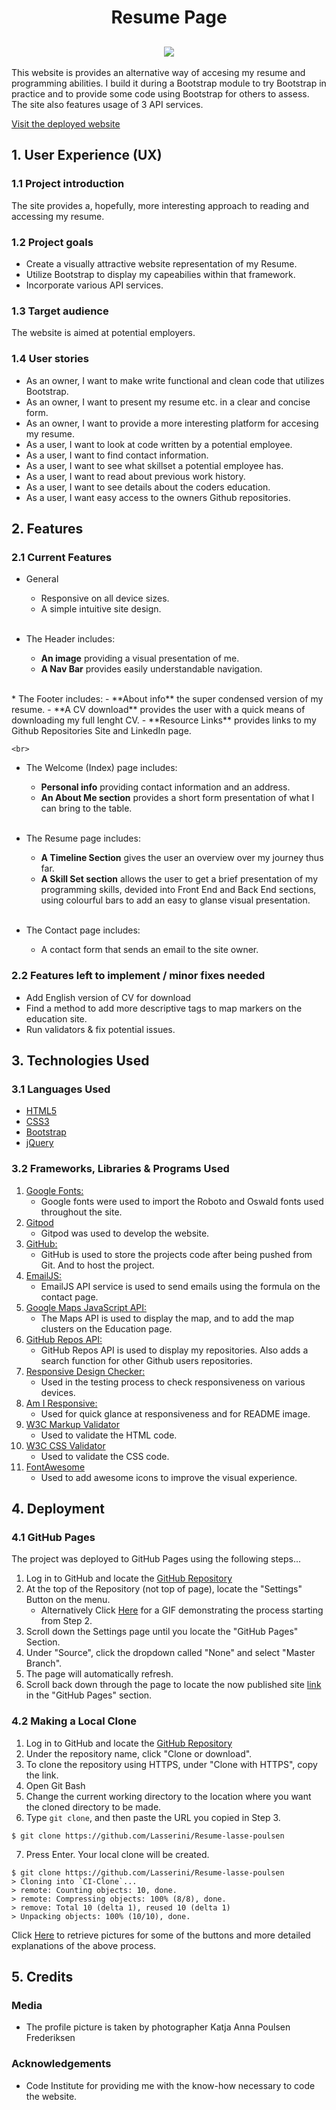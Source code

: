 <h1 align="center">Resume Page</h1>

<h2 align="center"><img src="https://github.com/Lasserini/images/Resume_page_image.png"></h2>

This website is provides an alternative way of accesing my resume and programming abilities. I build it during a Bootstrap module to try Bootstrap in practice and to provide some code using Bootstrap for others to assess.
The site also features usage of 3 API services.

[Visit the deployed website](https://lasserini.github.io/Resume-lasse-poulsen/)

## 1. User Experience (UX)

### 1.1 Project introduction
The site provides a, hopefully, more interesting approach to reading and accessing my resume.

### 1.2 Project goals
- Create a visually attractive website representation of my Resume.
- Utilize Bootstrap to display my capeabilies within that framework.
- Incorporate various API services.

### 1.3 Target audience
The website is aimed at potential employers.

### 1.4 User stories
- As an owner, I want to make write functional and clean code that utilizes Bootstrap.
- As an owner, I want to present my resume etc. in a clear and concise form.
- As an owner, I want to provide a more interesting platform for accesing my resume.
- As a user, I want to look at code written by a potential employee.
- As a user, I want to find contact information.
- As a user, I want to see what skillset a potential employee has.
- As a user, I want to read about previous work history.
- As a user, I want to see details about the coders education.
- As a user, I want easy access to the owners Github repositories.

## 2. Features
### 2.1 Current Features
*   General   
    - Responsive on all device sizes.
    - A simple intuitive site design.
    
    <br>
*   The Header includes:
    - **An image** providing a visual presentation of me.
    - **A Nav Bar** provides easily understandable navigation.

   <br>
*   The Footer includes:
    - **About info** the super condensed version of my resume.
    - **A CV download** provides the user with a quick means of downloading my full lenght CV.
    - **Resource Links** provides links to my Github Repositories Site and LinkedIn page.

    <br>
*   The Welcome (Index) page includes:
    - **Personal info** providing contact information and an address.
    - **An About Me section** provides a short form presentation of what I can bring to the table.

    <br>
*   The Resume page includes:
    - **A Timeline Section** gives the user an overview over my journey thus far.
    - **A Skill Set section** allows the user to get a brief presentation of my programming skills, devided into Front End and Back End sections, using colourful bars to add an easy to glanse visual presentation.

    <br>
*   The Contact page includes:
    - A contact form that sends an email to the site owner.


### 2.2 Features left to implement / minor fixes needed
- Add English version of CV for download
- Find a method to add more descriptive tags to map markers on the education site.
- Run validators & fix potential issues.

## 3. Technologies Used

### 3.1 Languages Used

-   [HTML5](https://en.wikipedia.org/wiki/HTML5)
-   [CSS3](https://en.wikipedia.org/wiki/Cascading_Style_Sheets)
-   [Bootstrap](https://en.wikipedia.org/wiki/Bootstrap_(front-end_framework))
-   [jQuery](https://en.wikipedia.org/wiki/JQuery)

### 3.2 Frameworks, Libraries & Programs Used

1. [Google Fonts:](https://fonts.google.com/)
    - Google fonts were used to import the Roboto and Oswald fonts used throughout the site.
1. [Gitpod](https://gitpod.io/)
    - Gitpod was used to develop the website.
1. [GitHub:](https://github.com/)
    - GitHub is used to store the projects code after being pushed from Git. And to host the project.
1. [EmailJS:](https://www.emailjs.com/)
    - EmailJS API service is used to send emails using the formula on the contact page.
1. [Google Maps JavaScript API:](https://developers.google.com/maps/documentation/javascript/overview)
    - The Maps API is used to display the map, and to add the map clusters on the Education page.
1. [GitHub Repos API:](https://docs.github.com/en/rest/reference/repos)
    - GitHub Repos API is used to display my repositories. Also adds a search function for other Github users repositories.
1. [Responsive Design Checker:](https://www.responsivedesignchecker.com/)
    - Used in the testing process to check responsiveness on various devices.
1. [Am I Responsive:](http://ami.responsivedesign.is/)
    - Used for quick glance at responsiveness and for README image.
1. [W3C Markup Validator](https://validator.w3.org/#validate_by_input)
    - Used to validate the HTML code.
1. [W3C CSS Validator](https://jigsaw.w3.org/css-validator/#validate_by_input)
    - Used to validate the CSS code.
1. [FontAwesome](https://fontawesome.com/)
    - Used to add awesome icons to improve the visual experience.


## 4. Deployment

### 4.1 GitHub Pages

The project was deployed to GitHub Pages using the following steps...

1. Log in to GitHub and locate the [GitHub Repository](https://github.com/)
2. At the top of the Repository (not top of page), locate the "Settings" Button on the menu.
    - Alternatively Click [Here](https://raw.githubusercontent.com/) for a GIF demonstrating the process starting from Step 2.
3. Scroll down the Settings page until you locate the "GitHub Pages" Section.
4. Under "Source", click the dropdown called "None" and select "Master Branch".
5. The page will automatically refresh.
6. Scroll back down through the page to locate the now published site [link](https://github.com) in the "GitHub Pages" section.

### 4.2 Making a Local Clone

1. Log in to GitHub and locate the [GitHub Repository](https://github.com/)
2. Under the repository name, click "Clone or download".
3. To clone the repository using HTTPS, under "Clone with HTTPS", copy the link.
4. Open Git Bash
5. Change the current working directory to the location where you want the cloned directory to be made.
6. Type `git clone`, and then paste the URL you copied in Step 3.

```
$ git clone https://github.com/Lasserini/Resume-lasse-poulsen
```

7. Press Enter. Your local clone will be created.

```
$ git clone https://github.com/Lasserini/Resume-lasse-poulsen
> Cloning into `CI-Clone`...
> remote: Counting objects: 10, done.
> remote: Compressing objects: 100% (8/8), done.
> remove: Total 10 (delta 1), reused 10 (delta 1)
> Unpacking objects: 100% (10/10), done.
```

Click [Here](https://help.github.com/en/github/creating-cloning-and-archiving-repositories/cloning-a-repository#cloning-a-repository-to-github-desktop) to retrieve pictures for some of the buttons and more detailed explanations of the above process.

## 5. Credits

### Media
-   The profile picture is taken by photographer Katja Anna Poulsen Frederiksen

### Acknowledgements

- Code Institute for providing me with the know-how necessary to code the website.